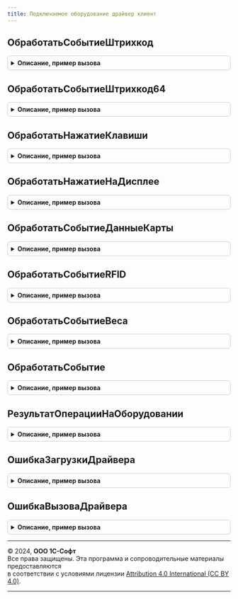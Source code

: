 ```yaml
---
title: Подключаемое оборудование драйвер клиент
---
```



## ОбработатьСобытиеШтрихкод
<details style="margin: 1em 0; padding: 0.5em; border: 1px solid #ccc; border-radius: 6px;">

<summary style="font-weight: bold; cursor: pointer;">Описание, пример вызова</summary>

```bsl

Функция ОбработатьСобытиеШтрихкод(Данные) Экспорт
```

Пример вызова
```bsl
Результат = ПодключаемоеОборудованиеДрайверКлиент.ОбработатьСобытиеШтрихкод(Данные) 
```
</details>

## ОбработатьСобытиеШтрихкод64
<details style="margin: 1em 0; padding: 0.5em; border: 1px solid #ccc; border-radius: 6px;">

<summary style="font-weight: bold; cursor: pointer;">Описание, пример вызова</summary>

```bsl

Функция ОбработатьСобытиеШтрихкод64(Данные) Экспорт
```

Пример вызова
```bsl
Результат = ПодключаемоеОборудованиеДрайверКлиент.ОбработатьСобытиеШтрихкод64(Данные) 
```
</details>

## ОбработатьНажатиеКлавиши
<details style="margin: 1em 0; padding: 0.5em; border: 1px solid #ccc; border-radius: 6px;">

<summary style="font-weight: bold; cursor: pointer;">Описание, пример вызова</summary>

```bsl

Функция ОбработатьНажатиеКлавиши(Данные) Экспорт
```

Пример вызова
```bsl
Результат = ПодключаемоеОборудованиеДрайверКлиент.ОбработатьНажатиеКлавиши(Данные) 
```
</details>

## ОбработатьНажатиеНаДисплее
<details style="margin: 1em 0; padding: 0.5em; border: 1px solid #ccc; border-radius: 6px;">

<summary style="font-weight: bold; cursor: pointer;">Описание, пример вызова</summary>

```bsl

Функция ОбработатьНажатиеНаДисплее(Данные) Экспорт
```

Пример вызова
```bsl
Результат = ПодключаемоеОборудованиеДрайверКлиент.ОбработатьНажатиеНаДисплее(Данные) 
```
</details>

## ОбработатьСобытиеДанныеКарты
<details style="margin: 1em 0; padding: 0.5em; border: 1px solid #ccc; border-radius: 6px;">

<summary style="font-weight: bold; cursor: pointer;">Описание, пример вызова</summary>

```bsl

// ++ НеМобильноеПриложение

Функция ОбработатьСобытиеДанныеКарты(ПараметрыПодключения, Данные) Экспорт
```

Пример вызова
```bsl
Результат = ПодключаемоеОборудованиеДрайверКлиент.ОбработатьСобытиеДанныеКарты(ПараметрыПодключения, Данные) 
```
</details>

## ОбработатьСобытиеRFID
<details style="margin: 1em 0; padding: 0.5em; border: 1px solid #ccc; border-radius: 6px;">

<summary style="font-weight: bold; cursor: pointer;">Описание, пример вызова</summary>

```bsl

Функция ОбработатьСобытиеRFID(ПараметрыПодключения, Событие, Данные) Экспорт
```

Пример вызова
```bsl
Результат = ПодключаемоеОборудованиеДрайверКлиент.ОбработатьСобытиеRFID(ПараметрыПодключения, Событие, Данные) 
```
</details>

## ОбработатьСобытиеВеса
<details style="margin: 1em 0; padding: 0.5em; border: 1px solid #ccc; border-radius: 6px;">

<summary style="font-weight: bold; cursor: pointer;">Описание, пример вызова</summary>

```bsl

// -- НеМобильноеПриложение

Функция ОбработатьСобытиеВеса(ПараметрыПодключения, Данные) Экспорт
```

Пример вызова
```bsl
Результат = ПодключаемоеОборудованиеДрайверКлиент.ОбработатьСобытиеВеса(ПараметрыПодключения, Данные) 
```
</details>

## ОбработатьСобытие
<details style="margin: 1em 0; padding: 0.5em; border: 1px solid #ccc; border-radius: 6px;">

<summary style="font-weight: bold; cursor: pointer;">Описание, пример вызова</summary>

```bsl

// Функция осуществляет обработку внешних событий подключаемого оборудования.
//
// Возвращаемое значение:
//  Структура.
//
Функция ОбработатьСобытие(ОбъектДрайвера, ПараметрыПодключения, Событие, Данные) Экспорт
```

Пример вызова
```bsl
Результат = ПодключаемоеОборудованиеДрайверКлиент.ОбработатьСобытие(ОбъектДрайвера, ПараметрыПодключения, Событие, Данные) 
```
</details>

## РезультатОперацииНаОборудовании
<details style="margin: 1em 0; padding: 0.5em; border: 1px solid #ccc; border-radius: 6px;">

<summary style="font-weight: bold; cursor: pointer;">Описание, пример вызова</summary>

```bsl

// Конструктор результата выполнения операции на оборудовании
//
// Параметры:
//  Результат - Булево
//  ОписаниеОшибки - Строка
//                 - Неопределено
//  ИдентификаторУстройства - СправочникСсылка.ПодключаемоеОборудование
//                          - Неопределено
//
// Возвращаемое значение:
//  Структура:
//   * Результат - Булево
//   * ОписаниеОшибки - Строка
//                    - Неопределено
//   * ОшибкаЗагрузки - Булево
//   * ИдентификаторУстройства - СправочникСсылка.ПодключаемоеОборудование
//                             - Неопределено
//
Функция РезультатОперацииНаОборудовании(Результат = Ложь, ОписаниеОшибки = Неопределено, ИдентификаторУстройства = Неопределено) Экспорт
```

Пример вызова
```bsl
Результат = ПодключаемоеОборудованиеДрайверКлиент.РезультатОперацииНаОборудовании(Результат, ОписаниеОшибки, ИдентификаторУстройства);
```
</details>

## ОшибкаЗагрузкиДрайвера
<details style="margin: 1em 0; padding: 0.5em; border: 1px solid #ccc; border-radius: 6px;">

<summary style="font-weight: bold; cursor: pointer;">Описание, пример вызова</summary>

```bsl

Функция ОшибкаЗагрузкиДрайвера(ПараметрыПодключения, ОписаниеОшибки = "") Экспорт
```

Пример вызова
```bsl
Результат = ПодключаемоеОборудованиеДрайверКлиент.ОшибкаЗагрузкиДрайвера(ПараметрыПодключения, ОписаниеОшибки);
```
</details>

## ОшибкаВызоваДрайвера
<details style="margin: 1em 0; padding: 0.5em; border: 1px solid #ccc; border-radius: 6px;">

<summary style="font-weight: bold; cursor: pointer;">Описание, пример вызова</summary>

```bsl

Функция ОшибкаВызоваДрайвера(МетодДрайвера = Неопределено, ОписаниеОшибки = Неопределено, ЗаписьВЖурналРегистрации = Ложь) Экспорт
```

Пример вызова
```bsl
Результат = ПодключаемоеОборудованиеДрайверКлиент.ОшибкаВызоваДрайвера(МетодДрайвера, ОписаниеОшибки, ЗаписьВЖурналРегистрации);
```
</details>

---

© 2024, **ООО 1С-Софт**  
Все права защищены. Эта программа и сопроводительные материалы предоставляются  
в соответствии с условиями лицензии [Attribution 4.0 International (CC BY 4.0)](https://creativecommons.org/licenses/by/4.0/legalcode).

---

